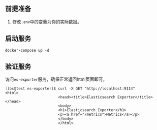 ## 前提准备

1. 修改`.env`中的变量为你的实际数据。

## 启动服务

```shell
docker-compose up -d
```

## 验证服务

访问`es-exporter`服务，确保正常返回html页面即可。
```shell
[lbs@test es-exporter]$ curl -X GET "http://localhost:9114"
<html>
                        <head><title>Elasticsearch Exporter</title></head>
                        <body>
                        <h1>Elasticsearch Exporter</h1>
                        <p><a href="/metrics">Metrics</a></p>
                        </body>
                        </html>
```
